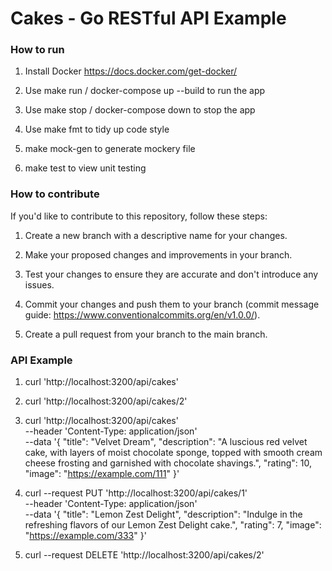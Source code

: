 # Cakes - Go RESTful API Example

### How to run

1. Install Docker https://docs.docker.com/get-docker/

2. Use make run / docker-compose up --build to run the app

3. Use make stop / docker-compose down to stop the app

4. Use make fmt to tidy up code style

5. make mock-gen to generate mockery file

6. make test to view unit testing

### How to contribute

If you'd like to contribute to this repository, follow these steps:

1. Create a new branch with a descriptive name for your changes.

2. Make your proposed changes and improvements in your branch.

3. Test your changes to ensure they are accurate and don't introduce any issues.

4. Commit your changes and push them to your branch (commit message guide: https://www.conventionalcommits.org/en/v1.0.0/).

5. Create a pull request from your branch to the main branch.

### API Example

1. curl 'http://localhost:3200/api/cakes'

2. curl 'http://localhost:3200/api/cakes/2'

3. curl 'http://localhost:3200/api/cakes' \
--header 'Content-Type: application/json' \
--data '{
    "title": "Velvet Dream",
    "description": "A luscious red velvet cake, with layers of moist chocolate sponge, topped with smooth cream cheese frosting and garnished with chocolate shavings.",
    "rating": 10,
    "image": "https://example.com/111"
}'

4. curl --request PUT 'http://localhost:3200/api/cakes/1' \
--header 'Content-Type: application/json' \
--data '{
    "title": "Lemon Zest Delight",
    "description": "Indulge in the refreshing flavors of our Lemon Zest Delight cake.",
    "rating": 7,
    "image": "https://example.com/333"
}'

5. curl --request DELETE 'http://localhost:3200/api/cakes/2'
